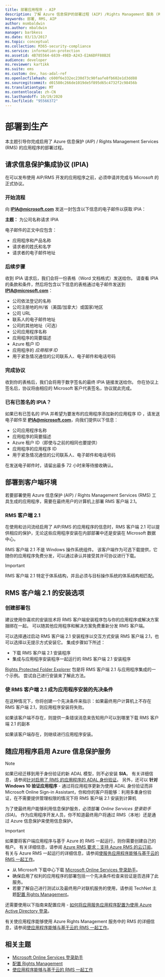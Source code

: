 ```yaml
---
title: 部署应用程序 - AIP
description: 了解 Azure 信息保护的部署过程 (AIP) /Rights Management 服务 (RMS) 启用的应用程序。
keywords: 部署, RMS, AIP
author: msmbaldwin
ms.author: mbaldwin
manager: barbkess
ms.date: 03/13/2017
ms.topic: conceptual
ms.collection: M365-security-compliance
ms.service: information-protection
ms.assetid: 4B785564-6839-49ED-A243-E2A6DFF88B2E
audience: developer
ms.reviewer: kartikk
ms.suite: ems
ms.custom: dev, has-adal-ref
ms.openlocfilehash: c600f6e332ec230d73c90faafe8fb602e1d3dd88
ms.sourcegitcommit: d01580c266de1019de5f895d65c4732f2c98456b
ms.translationtype: MT
ms.contentlocale: zh-CN
ms.lasthandoff: 10/19/2020
ms.locfileid: "95566372"
---
```

# <a name="deploy-into-production"></a>部署到生产

本主题引导你完成启用了 Azure 信息保护 (AIP) / Rights Management Services (RMS) 的应用程序的部署过程。

## <a name="request-an-information-protection-integration-agreement-ipia"></a>请求信息保护集成协议 (IPIA)
在可以发布使用 AIP/RMS 开发的应用程序之前，必须申请并完成与 Microsoft 的正式协议。

### <a name="begin-the-process"></a>开始流程
向 <strong>IPIA@microsoft.com</strong> 发送一封包含以下信息的电子邮件以获取 IPIA：

**主题：** 为公司名称请求 IPIA 

电子邮件的正文中应包含：
- 应用程序和产品名称
- 请求者的姓氏和名字
- 请求者的电子邮件地址

### <a name="next-steps"></a>后续步骤
收到 IPIA 请求后，我们会将一份表格（Word 文档格式）发送给你。
请查看 IPIA 的条款和条件，然后将包含以下信息的表格通过电子邮件发送到 <strong>IPIA@microsoft.com</strong>：
- 公司依法登记的名称
- 公司注册地的州/省（美国/加拿大）或国家/地区
- 公司 URL
- 联系人的电子邮件地址
- 公司的其他地址（可选）
- 公司应用程序名称
- 应用程序的简要描述
- Azure 租户 ID 
- 应用程序的 *应用程序 ID*
- 用于紧急情况通信的公司联系人、电子邮件和电话号码

### <a name="completing-the-agreement"></a>完成协议
收到你的表格后，我们会将用于数字签名的最终 IPIA 链接发送给你。 你在协议上签名后，协议将由相应的 Microsoft 客户代表签名，协议就此完成。

### <a name="already-have-a-signed-ipia"></a>已有已签名的 IPIA？
如果已有已签名的 IPIA 并希望为要发布的应用程序添加新的应用程序 ID  ，请发送电子邮件至 <strong>IPIA@microsoft.com</strong>，向我们提供以下信息：
- 公司应用程序名称
- 应用程序的简要描述
- Azure 租户 ID（即使与之前的相同也要提供）
- 应用程序的应用程序 ID
- 用于紧急情况通信的公司联系人、电子邮件和电话号码

在发送电子邮件时，请留出最多 72 小时来等待接收确认。

## <a name="deploying-to-the-client-environment"></a>部署到客户端环境

若要部署使用 Azure 信息保护 (AIP) / Rights Management Services (RMS) 工具生成的应用程序，需要在最终用户的计算机上部署 RMS 客户端 2.1。

### <a name="rmsclient21"></a>RMS 客户端 2.1
在使用和访问流经启用了 AIP/RMS 的应用程序的信息时，RMS 客户端 2.1 可以提供相应的保护，无论这些应用程序安装在内部部署中还是安装在 Microsoft 数据中心。

RMS 客户端 2.1 不是 Windows 操作系统组件。 该客户端作为可选下载提供，它随你的应用程序免费分发，可以通过承认并接受其许可协议进行下载。

> [!IMPORTANT]
> RMS 客户端 2.1 特定于体系结构，并且必须与目标操作系统的体系结构相匹配。


## <a name="rmsclient21-installation-options"></a>RMS 客户端 2.1 的安装选项

### <a name="creating-your-deployment-package"></a>创建部署包

建议使用你喜欢的安装技术将 RMS 客户端安装程序包与你的应用程序或解决方案捆绑在一起。 可以随其他应用程序和解决方案免费重新分发 RMS 客户端。

可以选择通过启动 RMS 客户端 2.1 安装程序以交互方式安装 RMS 客户端 2.1，也可以选择以无提示方式安装它。 集成步骤如下所述：

-   下载 RMS 客户端 2.1 安装程序
-   集成与应用程序安装程序一起运行的 RMS 客户端 2.1 安装程序

[Rights Protected Folder Explorer](/previous-versions/orphan-topics/ws.10/hh538204(v=ws.10)) 包是将 RMS 客户端 2.1 与应用程序集成的一个示例。 尝试自己进行安装来了解此方法。

### <a name="make-rmsclient21-a-pre-requisite-for-your-application-install"></a>使 RMS 客户端 2.1 成为应用程序安装的先决条件

在这种情况下，你将创建一个先决条件来指示：如果最终用户计算机上不存在 RMS 客户端 2.1，则应用程序安装将失败。

如果该客户端不存在，则提供一条错误消息来告知用户可以到哪里下载 RMS 客户端 2.1 的副本

如果该客户端存在，则继续进行应用程序安装。

## <a name="enabling-azure-information-protection-services-with-your-application"></a>随应用程序启用 Azure 信息保护服务

> [!NOTE]
> 如果已经迁移到用于身份验证的新 ADAL 模型，则不必安装 **SIA**。 有关详细信息，请参阅[针对启用了 RMS 的应用程序的 ADAL 身份验证](adal-auth.md)。
> 另外，还可以 **针对 Windows 10 验证应用程序** - 通过将应用程序更新为使用 ADAL 身份验证而非 Microsoft Online Sign-in Assistant，你和你的客户将能够：利用多重身份验证，在不需要提供管理权限的情况下将 RMS 客户端 2.1 安装到计算机

为了使最终用户能够利用信息保护服务，必须部署 *Online Services 登录助手 (SIA)*。 作为应用程序开发人员，你不知道最终用户将通过 RMS（本地）还是通过 Azure 信息保护来使用信息保护。


> [!IMPORTANT]
> 如果要将客户端应用程序与基于 Azure 的 RMS 一起运行，则你需要创建自己的租户。 有关详细信息，请参阅 [Azure RMS 要求：支持 Azure RMS 的云订阅](../requirements.md)。
> 有关与 Azure RMS 一起运行的详细信息，请参阅[使服务应用程序能够与基于云的 RMS 一起工作](how-to-use-file-api-with-aadrm-cloud.md)。

-   从 Microsoft 下载中心下载 [Microsoft Online Services 登录助手](https://www.microsoft.com/download/details.aspx?id=28177)。
-   确保启用了权利的应用程序的部署包括一个先决条件检查来验证是否选择了此服务。
-   若要了解自己进行测试以及最终用户对联机服务的使用，请参阅 TechNet 主题[配置 Rights Management](../deployment-roadmap.md)。

还需要使用以下指南来配置应用 - [如何将应用服务应用程序配置为使用 Azure Active Directory 登录](/azure/app-service-mobile/app-service-mobile-how-to-configure-active-directory-authentication)。

有关使应用程序能够使用 Azure Rights Management 服务中的 RMS 的详细信息，请参阅[使应用程序能够与基于云的 RMS 一起工作](how-to-use-file-api-with-aadrm-cloud.md)。

## <a name="related-topics"></a>相关主题

* [Microsoft Online Services 登录助手](https://www.microsoft.com/download/details.aspx?id=28177)
* [配置 Rights Management](../deployment-roadmap.md)
* [使应用程序能够与基于云的 RMS 一起工作](how-to-use-file-api-with-aadrm-cloud.md)
